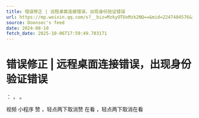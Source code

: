 ```yaml
---
title: 错误修正 | 远程桌面连接错误，出现身份验证错误
url: https://mp.weixin.qq.com/s?__biz=MzkyOTUxMzk2NQ==&mid=2247484576&idx=1&sn=a1bac18e8c635b65c1c923c3a5366078
source: Doonsec's feed
date: 2024-08-10
fetch_date: 2025-10-06T17:59:49.703171
---
```


# 错误修正 | 远程桌面连接错误，出现身份验证错误

：
，
。

视频
小程序
赞
，轻点两下取消赞
在看
，轻点两下取消在看